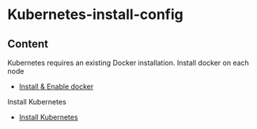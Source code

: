 # Kubernetes-install-config

## Content

Kubernetes requires an existing Docker installation. Install docker on each node

- [Install & Enable docker](docker-install.md)

Install Kubernetes

- [Install Kubernetes](k8s-install.md)
